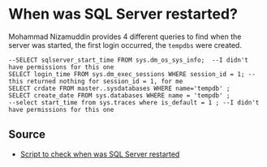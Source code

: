 ﻿# When was SQL Server restarted?

Mohammad Nizamuddin provides 4 different queries to find when the server was started, the first login occurred, the `tempdbs` were created.

	--SELECT sqlserver_start_time FROM sys.dm_os_sys_info;  --I didn't have permissions for this one
	SELECT login_time FROM sys.dm_exec_sessions WHERE session_id = 1; --this returned nothing for session_id = 1, for me
	SELECT crdate FROM master..sysdatabases WHERE name='tempdb' ;
	SELECT create_date FROM sys.databases WHERE name = 'tempdb' ;
	--select start_time from sys.traces where is_default = 1 ; --I didn't have permissions for this one

## Source

 * [Script to check when was SQL Server restarted](https://gallery.technet.microsoft.com/scriptcenter/Script-to-check-when-was-5d0fe4e8)